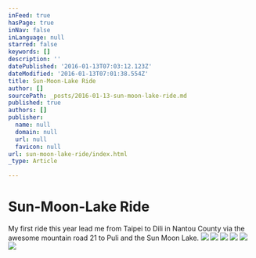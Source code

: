 ```yaml
---
inFeed: true
hasPage: true
inNav: false
inLanguage: null
starred: false
keywords: []
description: ''
datePublished: '2016-01-13T07:03:12.123Z'
dateModified: '2016-01-13T07:01:38.554Z'
title: Sun-Moon-Lake Ride
author: []
sourcePath: _posts/2016-01-13-sun-moon-lake-ride.md
published: true
authors: []
publisher:
  name: null
  domain: null
  url: null
  favicon: null
url: sun-moon-lake-ride/index.html
_type: Article

---
```

# Sun-Moon-Lake Ride

My first ride this year lead me from Taipei to Dili in Nantou County via the awesome mountain road 21 to Puli and the Sun Moon Lake.
![](https://the-grid-user-content.s3-us-west-2.amazonaws.com/12776e84-9d1d-4fd3-af09-58a910c6766c.jpg)
![](https://the-grid-user-content.s3-us-west-2.amazonaws.com/bffce688-47c4-4d0c-8583-40fc0194a6aa.jpg)
![](https://the-grid-user-content.s3-us-west-2.amazonaws.com/a60e636d-5a9a-45ea-9694-4cd58c618a52.jpg)
![](https://the-grid-user-content.s3-us-west-2.amazonaws.com/fe1ad37d-e609-4260-a23b-dab6fa506f9b.jpg)
![](https://the-grid-user-content.s3-us-west-2.amazonaws.com/f46394a2-49d5-401e-940c-d3e5214376fe.jpg)
![](https://the-grid-user-content.s3-us-west-2.amazonaws.com/2c6c38af-3b22-462a-951e-357615f95ad8.jpg)